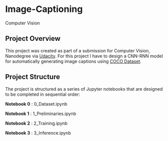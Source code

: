 # Image-Captioning
Computer Vision

## Project Overview
This project was created as part of a submission for Computer Vision, Nanodegree  via [Udacity](https://eu.udacity.com/course/computer-vision-nanodegree--nd891). For this project I have to design a CNN-RNN model for automatically generating image captions using [COCO Dataset](http://cocodataset.org/).

## Project Structure
The project is structured as a series of Jupyter notebooks that are designed to be completed in sequential order:

__Notebook 0__ : 0_Dataset.ipynb

__Notebook 1__ : 1_Preliminaries.ipynb

__Notebook 2__ : 2_Training.ipynb

__Notebook 3__ : 3_Inference.ipynb
